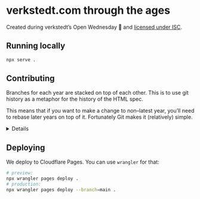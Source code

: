 # verkstedt.com through the ages

Created during verkstedt’s Open Wednesday 💚 and [licensed under ISC](./LICENSE).

## Running locally

```sh
npx serve .
```

## Contributing

Branches for each year are stacked on top of each other. This is to use
git history as a metaphor for the history of the HTML spec.

This means that if you want to make a change to non–latest year, you’ll
need to rebase later years on top of it. Fortunately Git makes it
(relatively) simple.

<details>

1. Make sure you have all of the year branches locally.

2. Switch to the year you want to make changes to and add new commits.

3. Switch to latest year and run:

   ```sh
   # e.g. if you changed 1992
   git rebase -i --update-refs 1992
   # inspect if everything looks ok:
   git log --oneline --decorate --all
   # push all branches:
   git push --force-with-lease --all
   ```

   For a quick explanation about `--update-refs`, check out part of
   [Scott Chacon’s “So You Think You Know Git Part 2” talk][video-update-refs].

</details>

[video-update-refs]: https://www.youtube.com/watch?v=Md44rcw13k4&t=941s

## Deploying

We deploy to Cloudflare Pages. You can use `wrangler` for that:

```sh
# preview:
npx wrangler pages deploy .
# production:
npx wrangler pages deploy --branch=main .
```
